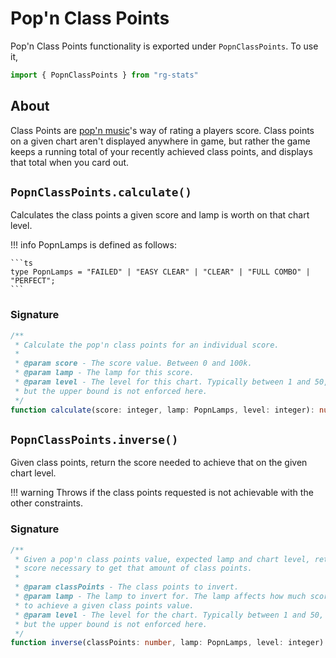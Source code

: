 # Pop'n Class Points

Pop'n Class Points functionality is exported under `PopnClassPoints`. To use it,
```ts
import { PopnClassPoints } from "rg-stats"
```

## About

Class Points are [pop'n music](https://en.wikipedia.org/wiki/Pop%27n_Music)'s way of rating a players score. Class points on a given
chart aren't displayed anywhere in game, but rather the game keeps a running total of your
recently achieved class points, and displays that total when you card out.

## `PopnClassPoints.calculate()`

Calculates the class points a given score and lamp is worth on that chart level.

!!! info
	PopnLamps is defined as follows:

	```ts
	type PopnLamps = "FAILED" | "EASY CLEAR" | "CLEAR" | "FULL COMBO" | "PERFECT";
	```

### Signature

```ts
/**
 * Calculate the pop'n class points for an individual score.
 *
 * @param score - The score value. Between 0 and 100k.
 * @param lamp - The lamp for this score.
 * @param level - The level for this chart. Typically between 1 and 50,
 * but the upper bound is not enforced here.
 */
function calculate(score: integer, lamp: PopnLamps, level: integer): number
```

## `PopnClassPoints.inverse()`

Given class points, return the score needed to achieve that on the given chart level.

!!! warning
	Throws if the class points requested is not achievable with the other constraints.

### Signature

```ts
/**
 * Given a pop'n class points value, expected lamp and chart level, return the
 * score necessary to get that amount of class points.
 *
 * @param classPoints - The class points to invert.
 * @param lamp - The lamp to invert for. The lamp affects how much score is needed
 * to achieve a given class points value.
 * @param level - The level for the chart. Typically between 1 and 50,
 * but the upper bound is not enforced here.
 */
function inverse(classPoints: number, lamp: PopnLamps, level: integer): integer
```